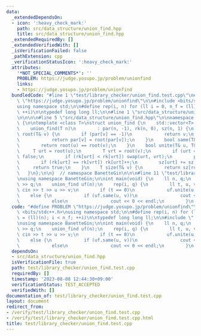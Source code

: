 ```yaml
---
data:
  _extendedDependsOn:
  - icon: ':heavy_check_mark:'
    path: src/data_structure/union_find.hpp
    title: src/data_structure/union_find.hpp
  _extendedRequiredBy: []
  _extendedVerifiedWith: []
  _isVerificationFailed: false
  _pathExtension: cpp
  _verificationStatusIcon: ':heavy_check_mark:'
  attributes:
    '*NOT_SPECIAL_COMMENTS*': ''
    PROBLEM: https://judge.yosupo.jp/problem/unionfind
    links:
    - https://judge.yosupo.jp/problem/unionfind
  bundledCode: "#line 1 \"test/library_checker/union_find.test.cpp\"\n#define PROBLEM\
    \ \"https://judge.yosupo.jp/problem/unionfind\"\n\n#include <bits/stdc++.h>\n\
    using namespace std;\n\n#define rep(i, n) for (ll i = 0, n_f = (ll)(n); i < n_f;\
    \ ++i)\n\ntypedef long long ll;\n\n#line 1 \"src/data_structure/union_find.hpp\"\
    \n\n\n\n#line 5 \"src/data_structure/union_find.hpp\"\n\nnamespace BanetteGin\
    \ {\n\ntemplate <class T>\nstruct union_find {\n    std::vector<T> par, rk, sz;\n\
    \    union_find(T n)\n        : par(n, -1), rk(n, 0), sz(n, 1) {\n    }\n    T\
    \ root(T& v) {\n        if (par[v] == -1)\n            return v;\n        else\n\
    \            return par[v] = root(par[v]);\n    }\n    bool same(T& u, T& v) {\n\
    \        return root(u) == root(v);\n    }\n    bool unite(T& u, T& v) {\n   \
    \     T urt = root(u);\n        T vrt = root(v);\n        if (urt == vrt) return\
    \ false;\n        if (rk[urt] < rk[vrt]) swap(urt, vrt);\n        par[vrt] = urt;\n\
    \        if (rk[urt] == rk[vrt]) rk[urt]++;\n        sz[urt] += sz[vrt];\n   \
    \     return true;\n    }\n    T size(T& v) {\n        return sz[root(v)];\n \
    \   }\n};\n\n}  // namespace BanetteGin\n\n\n#line 11 \"test/library_checker/union_find.test.cpp\"\
    \nusing namespace BanetteGin;\n\nint main(void) {\n    ll n, q;\n    cin >> n\
    \ >> q;\n    union_find uf(n);\n    rep(i, q) {\n        ll t, u, v;\n       \
    \ cin >> t >> u >> v;\n        if (t == 0)\n            uf.unite(u, v);\n    \
    \    else {\n            if (uf.same(u, v))\n                cout << 1 << endl;\n\
    \            else\n                cout << 0 << endl;\n        }\n    }\n}\n"
  code: "#define PROBLEM \"https://judge.yosupo.jp/problem/unionfind\"\n\n#include\
    \ <bits/stdc++.h>\nusing namespace std;\n\n#define rep(i, n) for (ll i = 0, n_f\
    \ = (ll)(n); i < n_f; ++i)\n\ntypedef long long ll;\n\n#include \"../../src/data_structure/union_find.hpp\"\
    \nusing namespace BanetteGin;\n\nint main(void) {\n    ll n, q;\n    cin >> n\
    \ >> q;\n    union_find uf(n);\n    rep(i, q) {\n        ll t, u, v;\n       \
    \ cin >> t >> u >> v;\n        if (t == 0)\n            uf.unite(u, v);\n    \
    \    else {\n            if (uf.same(u, v))\n                cout << 1 << endl;\n\
    \            else\n                cout << 0 << endl;\n        }\n    }\n}"
  dependsOn:
  - src/data_structure/union_find.hpp
  isVerificationFile: true
  path: test/library_checker/union_find.test.cpp
  requiredBy: []
  timestamp: '2023-08-08 12:44:30+09:00'
  verificationStatus: TEST_ACCEPTED
  verifiedWith: []
documentation_of: test/library_checker/union_find.test.cpp
layout: document
redirect_from:
- /verify/test/library_checker/union_find.test.cpp
- /verify/test/library_checker/union_find.test.cpp.html
title: test/library_checker/union_find.test.cpp
---
```


